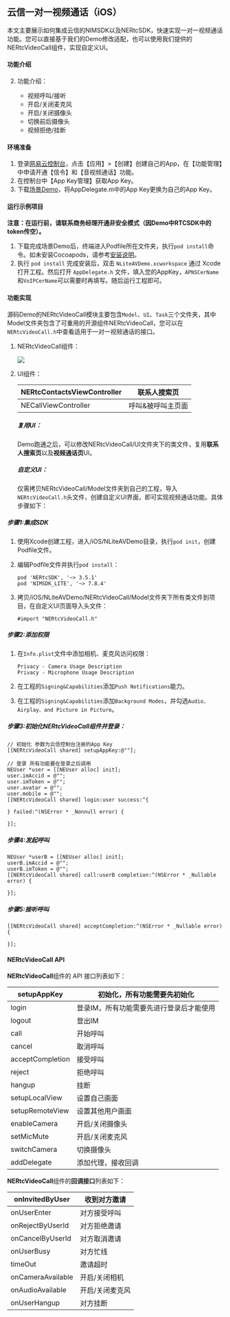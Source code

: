 ## 云信一对一视频通话（iOS）

本文主要展示如何集成云信的NIMSDK以及NERtcSDK，快速实现一对一视频通话功能。您可以直接基于我们的Demo修改适配，也可以使用我们提供的NERtcVideoCall组件，实现自定义UI。

#### 功能介绍

2. 功能介绍：

   - 视频呼叫/接听
   - 开启/关闭麦克风
   - 开启/关闭摄像头
   - 切换前后摄像头
   - 视频拒绝/挂断

#### 环境准备

1. 登录[网易云控制台](https://app.yunxin.163.com/index?clueFrom=nim&from=nim#/)，点击【应用】>【创建】创建自己的App，在【功能管理】中申请开通【信令】和【音视频通话】功能。
2. 在控制台中【App Key管理】获取App Key。
3. 下载[场景Demo]()，将AppDelegate.m中的App Key更换为自己的App Key。

#### 运行示例项目

**注意：在运行前，请联系商务经理开通非安全模式（因Demo中RTCSDK中的token传空）。**

1. 下载完成场景Demo后，终端进入Podfile所在文件夹，执行`pod install`命令。如未安装Cocoapods，请参考[安装说明](https://guides.cocoapods.org/using/getting-started.html#getting-started)。
2. 执行 `pod install` 完成安装后，双击 `NLiteAVDemo.xcworkspace` 通过 Xcode 打开工程。然后打开 `AppDelegate.h` 文件，填入您的AppKey，`APNSCerName`和`VoIPCerName`可以需要时再填写。随后运行工程即可。

#### 功能实现

源码Demo的NERtcVideoCall模块主要包含`Model`、`UI`、`Task`三个文件夹，其中Model文件夹包含了可重用的开源组件NERtcVideoCall，您可以在`NERtcVideoCall.h`中查看适用于一对一视频通话的接口。

1. NERtcVideoCall组件：

   ![](https://github.com/netease-im/NEVideoCall-1to1/blob/feature/feature_iOS/iOS/NLiteAVDemo/Images/image-20200902204955182.png)

2. UI组件：

   | NERtcContactsViewController | 联系人搜索页      |
   | --------------------------- | ----------------- |
   | NECallViewController        | 呼叫&被呼叫主页面 |
   
   ##### 复用UI：

   Demo跑通之后，可以修改NERtcVideoCall/UI文件夹下的类文件，复用**联系人搜索页**以及**视频通话页**UI。

   ##### 自定义UI：

   仅需拷贝NERtcVideoCall/Model文件夹到自己的工程，导入`NERtcVideoCall.h`头文件，创建自定义UI界面，即可实现视频通话功能。具体步骤如下：


##### 步骤1:集成SDK

1. 使用Xcode创建工程，进入/iOS/NLiteAVDemo目录，执行`pod init`，创建Podfile文件。

2. 编辑Podfile文件并执行`pod install`：

   ```objc
   pod 'NERtcSDK', '~> 3.5.1'
   pod 'NIMSDK_LITE', '~> 7.8.4'
   ```

   

3. 拷贝/iOS/NLiteAVDemo/NERtcVideoCall/Model文件夹下所有类文件到项目，在自定义UI页面导入头文件：

   ```objc
   #import "NERtcVideoCall.h"
   ```

##### 步骤2:添加权限

1. 在`Info.plist`文件中添加相机、麦克风访问权限：

   ```
   Privacy - Camera Usage Description
   Privacy - Microphone Usage Description
   ```

2. 在工程的`Signing&Capabilities`添加`Push Notifications`能力。

3. 在工程的`Signing&Capabilities`添加`Background Modes`，并勾选`Audio、Airplay、and Picture in Picture`。

##### 步骤3:初始化NERtcVideoCall组件并登录：

```objc
// 初始化 参数为云信控制台注册的App Key
[[NERtcVideoCall shared] setupAppKey:@""];

// 登录 所有功能要在登录之后调用
NEUser *user = [[NEUser alloc] init];
user.imAccid = @"";
user.imToken = @"";
user.avatar = @"";
user.mobile = @"";
[[NERtcVideoCall shared] login:user success:^{

} failed:^(NSError * _Nonnull error) {

}];
```

##### 步骤4:发起呼叫

```objc
NEUser *userB = [[NEUser alloc] init];
userB.imAccid = @"";
userB.imToken = @"";
[[NERtcVideoCall shared] call:userB completion:^(NSError * _Nullable error) {

}];
```

##### 步骤5:接听呼叫

```
[[NERtcVideoCall shared] acceptCompletion:^(NSError * _Nullable error) {

}];
```

#### NERtcVideoCall API

**NERtcVideoCall**组件的 API 接口列表如下：

| setupAppKey      | 初始化，所有功能需要先初始化             |
| ---------------- | ---------------------------------------- |
| login            | 登录IM，所有功能需要先进行登录后才能使用 |
| logout           | 登出IM                                   |
| call             | 开始呼叫                                 |
| cancel           | 取消呼叫                                 |
| acceptCompletion | 接受呼叫                                 |
| reject           | 拒绝呼叫                                 |
| hangup           | 挂断                                     |
| setupLocalView   | 设置自己画面                             |
| setupRemoteView  | 设置其他用户画面                         |
| enableCamera     | 开启/关闭摄像头                          |
| setMicMute       | 开启/关闭麦克风                          |
| switchCamera     | 切换摄像头                               |
| addDelegate      | 添加代理，接收回调                       |

**NERtcVideoCall**组件的**回调接口**列表如下：

| onInvitedByUser   | 收到对方邀请    |
| ----------------- | --------------- |
| onUserEnter       | 对方接受呼叫    |
| onRejectByUserId  | 对方拒绝邀请    |
| onCancelByUserId  | 对方取消邀请    |
| onUserBusy        | 对方忙线        |
| timeOut           | 邀请超时        |
| onCameraAvailable | 开启/关闭相机   |
| onAudioAvailable  | 开启/关闭麦克风 |
| onUserHangup      | 对方挂断        |





